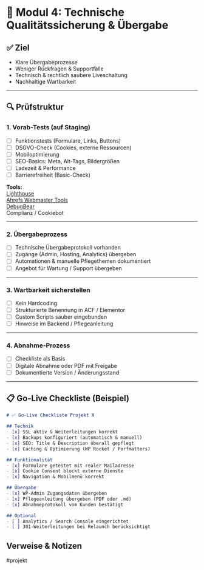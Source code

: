 # 🧪 Modul 4: Technische Qualitätssicherung & Übergabe

## ✅ Ziel
- Klare Übergabeprozesse
- Weniger Rückfragen & Supportfälle
- Technisch & rechtlich saubere Liveschaltung
- Nachhaltige Wartbarkeit

---

## 🔍 Prüfstruktur

### 1. Vorab-Tests (auf Staging)
- [ ] Funktionstests (Formulare, Links, Buttons)
- [ ] DSGVO-Check (Cookies, externe Ressourcen)
- [ ] Mobiloptimierung
- [ ] SEO-Basics: Meta, Alt-Tags, Bildergrößen
- [ ] Ladezeit & Performance
- [ ] Barrierefreiheit (Basic-Check)

**Tools:**  
[Lighthouse](https://pagespeed.web.dev/)  
[Ahrefs Webmaster Tools](https://ahrefs.com/webmaster-tools)  
[DebugBear](https://www.debugbear.com/)  
Complianz / Cookiebot

---

### 2. Übergabeprozess
- [ ] Technische Übergabeprotokoll vorhanden
- [ ] Zugänge (Admin, Hosting, Analytics) übergeben
- [ ] Automationen & manuelle Pflegethemen dokumentiert
- [ ] Angebot für Wartung / Support übergeben

---

### 3. Wartbarkeit sicherstellen
- [ ] Kein Hardcoding
- [ ] Strukturierte Benennung in ACF / Elementor
- [ ] Custom Scripts sauber eingebunden
- [ ] Hinweise im Backend / Pflegeanleitung

---

### 4. Abnahme-Prozess
- [ ] Checkliste als Basis
- [ ] Digitale Abnahme oder PDF mit Freigabe
- [ ] Dokumentierte Version / Änderungsstand

---

## 📋 Go-Live Checkliste (Beispiel)

```md
# ✅ Go-Live Checkliste Projekt X

## Technik
- [x] SSL aktiv & Weiterleitungen korrekt
- [x] Backups konfiguriert (automatisch & manuell)
- [x] SEO: Title & Description überall gepflegt
- [x] Caching & Optimierung (WP Rocket / Perfmatters)

## Funktionalität
- [x] Formulare getestet mit realer Mailadresse
- [x] Cookie Consent blockt externe Dienste
- [x] Navigation & Mobilmenü korrekt

## Übergabe
- [x] WP-Admin Zugangsdaten übergeben
- [x] Pflegeanleitung übergeben (PDF oder .md)
- [x] Abnahmeprotokoll vom Kunden bestätigt

## Optional
- [ ] Analytics / Search Console eingerichtet
- [ ] 301-Weiterleitungen bei Relaunch berücksichtigt

```

## Verweise & Notizen
#projekt